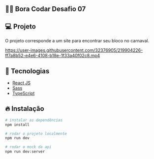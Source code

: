## 🧑‍🚀 Bora Codar Desafio 07

## 💻 Projeto

O projeto corresponde a um site para encontrar seu bloco no carnaval.

https://user-images.githubusercontent.com/32376905/219904226-ff7a8b52-e4e6-4108-b18e-1f33a40f02c8.mp4

## 🚀 Tecnologias

- [React JS](https://pt-br.reactjs.org/)
- [Sass](https://sass-lang.com/)
- [TypeScript](https://www.typescriptlang.org/)

## 🔥 Instalação

```bash
# instalar as dependências
npm install

# rodar o projeto localmente
npm run dev

# rodar o mock da api
npm run dev:server
```
